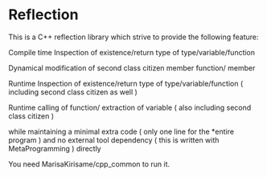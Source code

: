 Reflection
==========
This is a C++ reflection library which strive to provide the following feature:

Compile time Inspection of existence/return type of type/variable/function

Dynamical modification of second class citizen member function/ member 

Runtime Inspection of existence/return type of type/variable/function ( including second class citizen as well )

Runtime calling of function/ extraction of variable ( also including second class citizen )

while maintaining a minimal extra code ( only one line for the *entire program ) and no external tool dependency ( this is written with MetaProgramming ) directly

You need MarisaKirisame/cpp_common to run it.
